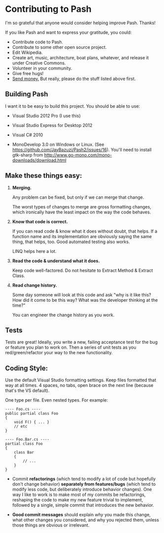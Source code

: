 Contributing to Pash
==============================

I'm so grateful that anyone would consider helping improve Pash. Thanks!

If you like Pash and want to express your gratitude, you could:

- Contribute code to Pash.
- Contribute to some other open source project.
- Edit Wikipedia.
- Create art, music, architecture, boat plans, whatever, and release it under Creative Commons.
- Volunteer in your community.
- Give free hugs!
- [Send money.](http://pledgie.com/campaigns/19268) But really, please do the stuff listed above first. 

Building Pash
----

I want it to be easy to build this project. You should be able to use:

- Visual Studio 2012 Pro (I use this)

- Visual Studio Express for Desktop 2012

- Visual C# 2010

- MonoDevelop 3.0 on Windows or Linux. (See https://github.com/JayBazuzi/Pash2/issues/16). You'll need to install gtk-sharp from http://www.go-mono.com/mono-downloads/download.html

Make these things easy:
----

1. **Merging.**

	Any problem can be fixed, but only if we can merge that change.

	The worst types of changes to merge are gross formatting changes, which ironically have the least impact on the way the code behaves. 

2. **Know that code is correct.**

	If you can read code & know what it does without doubt, that helps. If a function name and its implementation are obviously saying the same thing, that helps, too. Good automated testing also works. 

	LINQ helps here a lot. 

3. **Read the code & understand what it does.**

	Keep code well-factored. Do not hesitate to Extract Method & Extract Class.

4. **Read change history.**

	Some day someone will look at this code and ask "why is it like this? How did it come to be this way? What was the developer thinking at the time?"

	You can engineer the change history as you work.


Tests
----

Tests are great! Ideally, you write a new, failing acceptance test for the bug or feature you plan to work on. Then a series of unit tests as you red/green/refactor your way to the new functionality.


Coding Style:
----

Use the default Visual Studio formatting settings. Keep files formatted that way at all times. 4 spaces, no tabs, open brace on the next line (because that's the VS default).

One type per file. Even nested types. For example:

    ---- Foo.cs ----
    public partial class Foo
    {
        void F() { ... }
        // etc
    }

    ---- Foo.Bar.cs ----
    partial class Foo
    {
        class Bar
        {
            // ...
        }
    }

- Commit **refactorings** (which tend to modify a lot of code but hopefully don't change behavior) **separately from features/bugs** (which tend to modify less code, but deliberately introduce behavior changes). One way I like to work is to make most of my commits be refactorings, reshaping the code to make my new feature trivial to implement, followed by a single, simple commit that introduces the new behavior.

- **Good commit messages** should explain *why* you made this change, what other changes you considered, and why you rejected them, unless those things are obvious or irrelevant.
